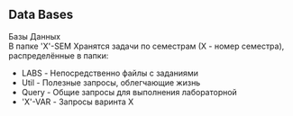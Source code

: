 ## Data Bases  
Базы Данных  
В папке 'X'-SEM Хранятся задачи по семестрам (Х - номер семестра), распределённые в папки:  
* LABS - Непосредственно файлы с заданиями  
* Util - Полезные запросы, облегчающие жизнь  
* Query - Общие запросы для выполнения лабораторной  
* 'X'-VAR - Запросы варинта Х
